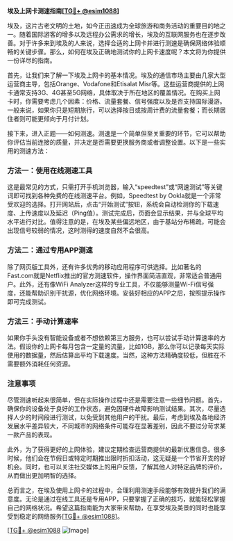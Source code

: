 **埃及上网卡测速指南[[TG💪+ @esim1088](https://t.me/s/esim1088)]**

埃及，这片古老文明的土地，如今正迅速成为全球旅游和商务活动的重要目的地之一。随着国际游客的增多以及远程办公需求的增长，埃及的互联网服务也在逐步改善。对于许多来到埃及的人来说，选择合适的上网卡并进行测速是确保网络体验顺畅的关键步骤。那么，如何在埃及正确地测试你的上网卡速度呢？本文将为你提供一份详尽的指南。

首先，让我们来了解一下埃及上网卡的基本情况。埃及的通信市场主要由几家大型运营商主导，包括Orange、Vodafone和Etisalat Misr等。这些运营商提供的上网卡通常支持3G、4G甚至5G网络，具体取决于所在地区的覆盖情况。在购买上网卡时，你需要考虑几个因素：价格、流量套餐、信号强度以及是否支持国际漫游。一般来说，如果你只是短期旅行，可以选择按日或按周计费的流量套餐；而长期居住者则可能更倾向于月付计划。

接下来，进入正题——如何测速。测速是一个简单但至关重要的环节，它可以帮助你评估当前连接的质量，并决定是否需要更换服务商或者调整设置。以下是一些实用的测速方法：

### 方法一：使用在线测速工具

这是最常见的方式，只需打开手机浏览器，输入“speedtest”或“网速测试”等关键词即可找到各种免费的在线测速平台。例如，Speedtest by Ookla就是一个非常受欢迎的选择。打开网站后，点击“开始测试”按钮，系统会自动检测你的下载速度、上传速度以及延迟（Ping值）。测试完成后，页面会显示结果，并与全球平均水平进行对比。值得注意的是，在埃及某些偏远地区，由于基站分布稀疏，可能会出现信号较弱的情况，这时测得的速度自然不会很高。

### 方法二：通过专用APP测速

除了网页版工具外，还有许多优秀的移动应用程序可供选择。比如著名的Fast.com就是Netflix推出的官方测速软件，操作界面简洁直观，非常适合普通用户。此外，还有像WiFi Analyzer这样的专业工具，不仅能够测量Wi-Fi信号强度，还能帮助识别干扰源，优化网络环境。安装好相应的APP之后，按照提示操作即可完成测试。

### 方法三：手动计算速率

如果你手头没有智能设备或者不想依赖第三方服务，也可以尝试手动计算速率的方法。假设你的上网卡每月包含一定量的流量，比如1GB，那么你可以记录每天实际使用的数据量，然后估算出平均下载速度。当然，这种方法精确度较低，但胜在不需要额外消耗任何资源。

### 注意事项

尽管测速听起来很简单，但在实际操作过程中还是需要注意一些细节问题。首先，确保你的设备处于良好的工作状态，避免因硬件故障影响测试结果。其次，尽量选择人少的时间段进行测试，以免受到其他用户的干扰。最后，考虑到埃及各地经济发展水平差异较大，不同城市的网络条件可能存在显著差别，因此不要过分苛求某一款产品的表现。

此外，为了获得更好的上网体验，建议定期检查运营商提供的最新优惠信息。很多时候，他们会在节假日或特定时期推出限时折扣活动，这无疑是一个节省开支的好机会。同时，也可以关注社交媒体上的用户反馈，了解其他人对特定品牌的评价，从而做出更加明智的选择。

总而言之，在埃及使用上网卡的过程中，合理利用测速手段能够有效提升我们的满意度。无论是通过在线工具还是专用APP，只要掌握了正确的技巧，就能轻松掌握自己的网络状况。希望这篇指南能为大家带来帮助，在享受埃及美景的同时也能享受到稳定的网络服务[[TG💪+ @esim1088](https://t.me/s/esim1088)]。

[[TG💪+ @esim1088](https://t.me/s/esim1088) ![Image](https://i.postimg.cc/4NQfJmqS/Snipaste-2025-05-13-00-14-12.png)]